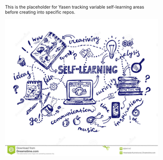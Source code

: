 This is the placeholder for Yasen tracking variable self-learning areas before creating into specific repos.

![SelfLeaning Logo Image](img/self-learning.jpg)

